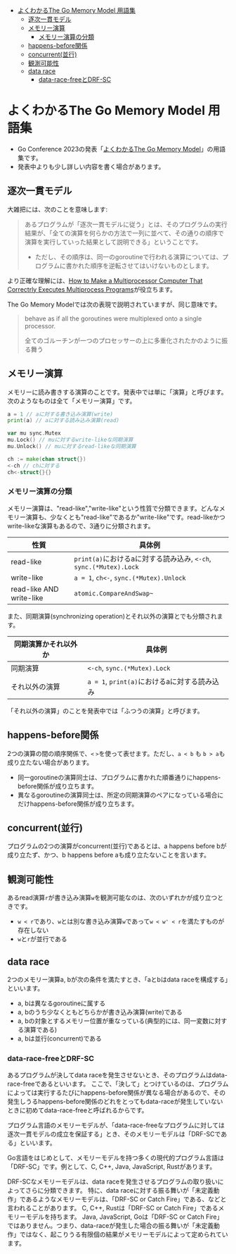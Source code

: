 - [よくわかるThe Go Memory Model 用語集](#よくわかるthe-go-memory-model-用語集)
  - [逐次一貫モデル](#逐次一貫モデル)
  - [メモリー演算](#メモリー演算)
    - [メモリー演算の分類](#メモリー演算の分類)
  - [happens-before関係](#happens-before関係)
  - [concurrent(並行)](#concurrent並行)
  - [観測可能性](#観測可能性)
  - [data race](#data-race)
    - [data-race-freeとDRF-SC](#data-race-freeとdrf-sc)
# よくわかるThe Go Memory Model 用語集

- Go Conference 2023の発表「[よくわかるThe Go Memory Model](https://docs.google.com/presentation/d/1UjL5jTqreNrFpulVi6l_H5vY_Bcz9jQriL65gZs1zFM/edit?usp=sharing)」の用語集です。
- 発表中よりも少し詳しい内容を書く場合があります。

## 逐次一貫モデル

大雑把には、次のことを意味します:

> あるプログラムが「逐次一貫モデルに従う」とは、そのプログラムの実行結果が、「全ての演算を何らかの方法で一列に並べて、その通りの順序で演算を実行していった結果として説明できる」ということです。
> - ただし、その順序は、同一のgoroutineで行われる演算については、プログラムに書かれた順序を逆転させてはいけないものとします。

より正確な理解には、[How to Make a Multiprocessor Computer That Correctrly Executes Multiprocess Programs](https://www.microsoft.com/en-us/research/publication/make-multiprocessor-computer-correctly-executes-multiprocess-programs/)が役立ちます。

The Go Memory Modelでは次の表現で説明されていますが、同じ意味です。

> behave as if all the goroutines were multiplexed onto a single processor.
>
> 全てのゴルーチンが一つのプロセッサーの上に多重化されたかのように振る舞う



## メモリー演算

メモリーに読み書きする演算のことです。発表中では単に「演算」と呼びます。次のようなものは全て「メモリー演算」です。

```go
a = 1 // aに対する書き込み演算(write)
print(a) // aに対する読み込み演算(read)

var mu sync.Mutex
mu.Lock() // muに対するwrite-likeな同期演算
mu.Unlock() // muに対するread-likeな同期演算

ch := make(chan struct{})
<-ch // chに対する
ch<-struct{}{}
```

### メモリー演算の分類

メモリー演算は、"read-like","write-like"という性質で分類できます。どんなメモリー演算も、少なくとも"read-like"であるか"write-like"です。read-likeかつwrite-likeな演算もあるので、3通りに分類されます。

| 性質 | 具体例 |
| ---- | ---- |
| read-like | `print(a)`におけるaに対する読み込み, `<-ch`, `sync.(*Mutex).Lock` |
| write-like | `a = 1`, `ch<-`, `sync.(*Mutex).Unlock`|
| read-like AND write-like | `atomic.CompareAndSwap~`|


また、同期演算(synchronizing operation)とそれ以外の演算とでも分類されます。

| 同期演算かそれ以外か| 具体例 |
| ---- | ---- |
| 同期演算 |  `<-ch`, `sync.(*Mutex).Lock` |
| それ以外の演算 | `a = 1`, `print(a)`におけるaに対する読み込み|

「それ以外の演算」のことを発表中では「ふつうの演算」と呼びます。


## happens-before関係

2つの演算の間の順序関係で、`<` `>`を使って表せます。ただし、`a < b` も `b > a`も成り立たない場合があります。

- 同一goroutineの演算同士は、プログラムに書かれた順番通りにhappens-before関係が成り立ちます。
- 異なるgoroutineの演算同士は、所定の同期演算のペアになっている場合にだけhappens-before関係が成り立ちます。

## concurrent(並行)

プログラムの2つの演算がconcurrent(並行)であるとは、a happens before bが成り立たず、かつ、b happens before aも成り立たないことを言います。

## 観測可能性

あるread演算`r`が書き込み演算`w`を観測可能なのは、次のいずれかが成り立つときです。

- `w < r`であり、`w`とは別な書き込み演算`w`であって`w < w' < r`を満たすものが存在しない
- `w`と`r`が並行である

## data race

2つのメモリー演算a, bが次の条件を満たすとき、「aとbはdata raceを構成する」といいます。

- a, bは異なるgoroutineに属する
- a, bのうち少なくともどちらかが書き込み演算(write)である
- a, bの対象とするメモリー位置が重なっている(典型的には、同一変数に対する演算である)
- a, bは並行(concurrent)である

### data-race-freeとDRF-SC

あるプログラムが決してdata raceを発生させないとき、そのプログラムはdata-race-freeであるといいます。
ここで、「決して」とつけているのは、プログラムによっては実行するたびにhappens-before関係が異なる場合があるので、その発生しうるhappens-before関係のどれをとってもdata-raceが発生していないときに初めてdata-race-freeと呼ばれるからです。

プログラム言語のメモリーモデルが、「data-race-freeなプログラムに対しては逐次一貫モデルの成立を保証する」とき、そのメモリーモデルは「DRF-SCである」といいます。

Go言語をはじめとして、メモリーモデルを持つ多くの現代的プログラム言語は「DRF-SC」です。例として、C, C++, Java, JavaScript, Rustがあります。

DRF-SCなメモリーモデルは、data raceを発生させるプログラムの取り扱いによってさらに分類できます。
特に、data raceに対する振る舞いが「未定義動作」であるようなメモリーモデルは、「DRF-SC or Catch Fire」である、などと言われることがあります。
C, C++, Rustは「DRF-SC or Catch Fire」であるメモリーモデルを持ちます。
Java, JavaScript, Goは「DRF-SC or Catch Fire」ではありません。つまり、data-raceが発生した場合の振る舞いが「未定義動作」ではなく、起こりうる有限個の結果がメモリーモデルによって定められています。